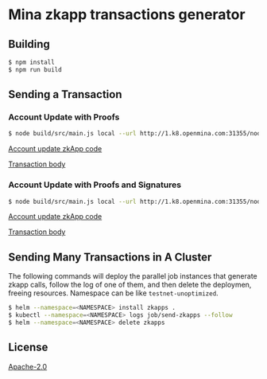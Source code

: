 # Mina zkapp transactions generator

## Building

``` sh
$ npm install
$ npm run build
```

## Sending a Transaction

### Account Update with Proofs

``` sh
$ node build/src/main.js local --url http://1.k8.openmina.com:31355/node1/graphql --key EKE5WXywUNqyPoNpU8D9682z6fxcnUdDMQaQN4x6K1wmC8sYXWa1 multi-account-proofs
```

[Account update zkApp code](src/MultiAcc.ts)

[Transaction body](src/multi-account-proofs.ts#L85-L87)



### Account Update with Proofs and Signatures

``` sh
$ node build/src/main.js local --url http://1.k8.openmina.com:31355/node1/graphql --key EKE5WXywUNqyPoNpU8D9682z6fxcnUdDMQaQN4x6K1wmC8sYXWa1 multi-account-proofs-sigs
```

[Account update zkApp code](src/MultiAcc.ts)

[Transaction body](src/multi-account-proofs-sigs.ts#L85-L90)

## Sending Many Transactions in A Cluster

The following commands will deploy the parallel job instances that generate
zkapp calls, follow the log of one of them, and then delete the deploymen,
freeing resources. Namespace can be like `testnet-unoptimized`.

``` sh
$ helm --namespace=<NAMESPACE> install zkapps .
$ kubectl --namespace=<NAMESPACE> logs job/send-zkapps --follow
$ helm --namespace=<NAMESPACE> delete zkapps
```

## License

[Apache-2.0](LICENSE)

